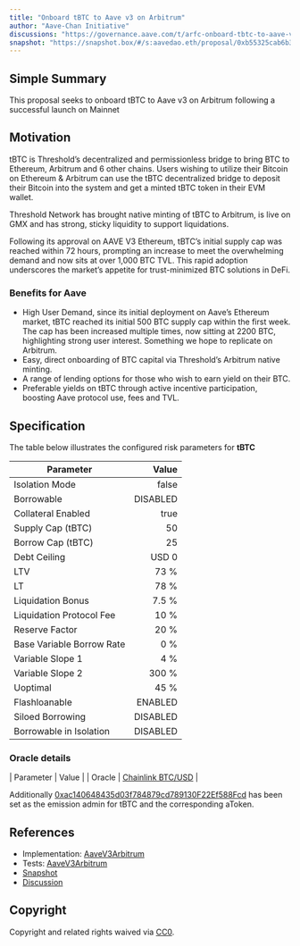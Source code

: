 ```yaml
---
title: "Onboard tBTC to Aave v3 on Arbitrum"
author: "Aave-Chan Initiative"
discussions: "https://governance.aave.com/t/arfc-onboard-tbtc-to-aave-v3-on-arbitrum/19756"
snapshot: "https://snapshot.box/#/s:aavedao.eth/proposal/0xb55325cab6b35918810443de265b8cf2f5908acdde935f3e5b57e6625c4615d5"
---
```


## Simple Summary

This proposal seeks to onboard tBTC to Aave v3 on Arbitrum following a successful launch on Mainnet

## Motivation

tBTC is Threshold’s decentralized and permissionless bridge to bring BTC to Ethereum, Arbitrum and 6 other chains. Users wishing to utilize their Bitcoin on Ethereum & Arbitrum can use the tBTC decentralized bridge to deposit their Bitcoin into the system and get a minted tBTC token in their EVM wallet.

Threshold Network has brought native minting of tBTC to Arbitrum, is live on GMX and has strong, sticky liquidity to support liquidations.

Following its approval on AAVE V3 Ethereum, tBTC’s initial supply cap was reached within 72 hours, prompting an increase to meet the overwhelming demand and now sits at over 1,000 BTC TVL. This rapid adoption underscores the market’s appetite for trust-minimized BTC solutions in DeFi.

### Benefits for Aave

- High User Demand, since its initial deployment on Aave’s Ethereum market, tBTC reached its initial 500 BTC supply cap within the first week. The cap has been increased multiple times, now sitting at 2200 BTC, highlighting strong user interest. Something we hope to replicate on Arbitrum.
- Easy, direct onboarding of BTC capital via Threshold’s Arbitrum native minting.
- A range of lending options for those who wish to earn yield on their BTC.
- Preferable yields on tBTC through active incentive participation, boosting Aave protocol use, fees and TVL.

## Specification

The table below illustrates the configured risk parameters for **tBTC**

| Parameter                 |    Value |
| ------------------------- | -------: |
| Isolation Mode            |    false |
| Borrowable                | DISABLED |
| Collateral Enabled        |     true |
| Supply Cap (tBTC)         |       50 |
| Borrow Cap (tBTC)         |       25 |
| Debt Ceiling              |    USD 0 |
| LTV                       |     73 % |
| LT                        |     78 % |
| Liquidation Bonus         |    7.5 % |
| Liquidation Protocol Fee  |     10 % |
| Reserve Factor            |     20 % |
| Base Variable Borrow Rate |      0 % |
| Variable Slope 1          |      4 % |
| Variable Slope 2          |    300 % |
| Uoptimal                  |     45 % |
| Flashloanable             |  ENABLED |
| Siloed Borrowing          | DISABLED |
| Borrowable in Isolation   | DISABLED |

### Oracle details

| Parameter | Value |
| Oracle | [Chainlink BTC/USD](https://arbiscan.io/address/0x6ce185860a4963106506C203335A2910413708e9) |

Additionally [0xac140648435d03f784879cd789130F22Ef588Fcd](https://arbiscan.io/address/0xac140648435d03f784879cd789130F22Ef588Fcd) has been set as the emission admin for tBTC and the corresponding aToken.

## References

- Implementation: [AaveV3Arbitrum](https://github.com/bgd-labs/aave-proposals-v3/blob/25a05d999cde437d62cf2f0c553e9006491c7fd0/src/20250818_AaveV3Arbitrum_OnboardTBTCToAaveV3OnArbitrum/AaveV3Arbitrum_OnboardTBTCToAaveV3OnArbitrum_20250818.sol)
- Tests: [AaveV3Arbitrum](https://github.com/bgd-labs/aave-proposals-v3/blob/25a05d999cde437d62cf2f0c553e9006491c7fd0/src/20250818_AaveV3Arbitrum_OnboardTBTCToAaveV3OnArbitrum/AaveV3Arbitrum_OnboardTBTCToAaveV3OnArbitrum_20250818.t.sol)
- [Snapshot](https://snapshot.box/#/s:aavedao.eth/proposal/0xb55325cab6b35918810443de265b8cf2f5908acdde935f3e5b57e6625c4615d5)
- [Discussion](https://governance.aave.com/t/arfc-onboard-tbtc-to-aave-v3-on-arbitrum/19756)

## Copyright

Copyright and related rights waived via [CC0](https://creativecommons.org/publicdomain/zero/1.0/).
